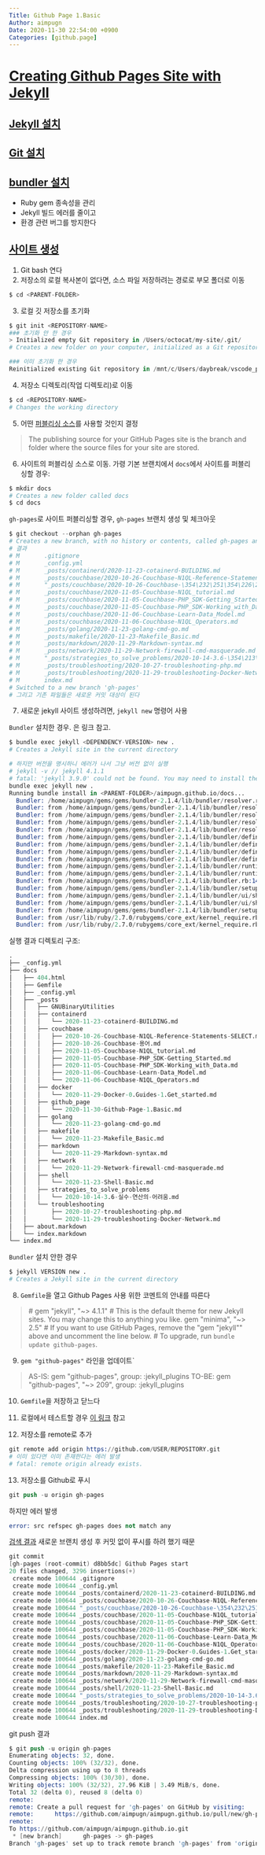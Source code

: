 ```yaml
---
Title: Github Page 1.Basic
Author: aimpugn
Date: 2020-11-30 22:54:00 +0900
Categories: [github.page]
---
```


# [Creating Github Pages Site with Jekyll](https://docs.github.com/en/free-pro-team@latest/github/working-with-github-pages/creating-a-github-pages-site-with-jekyll)

## [Jekyll 설치](https://jekyllrb.com/docs/installation/)

## [Git 설치](https://docs.github.com/en/free-pro-team@latest/github/getting-started-with-github/set-up-git)

## [bundler 설치](https://bundler.io/)

- Ruby gem 종속성을 관리
- Jekyll 빌드 에러를 줄이고
- 환경 관련 버그를 방지한다

## [사이트 생성](https://docs.github.com/en/free-pro-team@latest/github/working-with-github-pages/creating-a-github-pages-site-with-jekyll#creating-your-site)

1. Git bash 연다
2. 저장소의 로컬 복사본이 없다면, 소스 파일 저장하려는 경로로 부모 폴더로 이동

```s
$ cd <PARENT-FOLDER>
```

3. 로컬 깃 저장소를 초기화

```s
$ git init <REPOSITORY-NAME>
### 초기화 안 한 경우
> Initialized empty Git repository in /Users/octocat/my-site/.git/
# Creates a new folder on your computer, initialized as a Git repository

### 이미 초기화 한 경우
Reinitialized existing Git repository in /mnt/c/Users/daybreak/vscode_projects/aimpugn.github.io/.git/
```

4. 저장소 디렉토리(작업 디렉토리)로 이동

```s
$ cd <REPOSITORY-NAME>
# Changes the working directory
```

5. 어떤 [퍼블리싱 소스](https://docs.github.com/en/free-pro-team@latest/github/working-with-github-pages/about-github-pages#publishing-sources-for-github-pages-sites)를 사용할 것인지 결정

> The publishing source for your GitHub Pages site is the branch and folder where the source files for your site are stored.

6. 사이트의 퍼블리싱 소스로 이동. 가령 기본 브랜치에서 `docs`에서 사이트를 퍼블리싱할 경우:

```s
$ mkdir docs
# Creates a new folder called docs
$ cd docs
```

`gh-pages`로 사이트 퍼블리싱할 경우, `gh-pages` 브랜치 생성 및 체크아웃

```s
$ git checkout --orphan gh-pages
# Creates a new branch, with no history or contents, called gh-pages and switches to the gh-pages branch
# 결과
# M       .gitignore
# M       _config.yml
# M       _posts/containerd/2020-11-23-cotainerd-BUILDING.md
# M       _posts/couchbase/2020-10-26-Couchbase-N1QL-Reference-Statements-SELECT.md
# M       "_posts/couchbase/2020-10-26-Couchbase-\354\232\251\354\226\264.md"
# M       _posts/couchbase/2020-11-05-Couchbase-N1QL_tutorial.md
# M       _posts/couchbase/2020-11-05-Couchbase-PHP_SDK-Getting_Started.md
# M       _posts/couchbase/2020-11-05-Couchbase-PHP_SDK-Working_with_Data.md
# M       _posts/couchbase/2020-11-06-Couchbase-Learn-Data_Model.md
# M       _posts/couchbase/2020-11-06-Couchbase-N1QL_Operators.md
# M       _posts/golang/2020-11-23-golang-cmd-go.md
# M       _posts/makefile/2020-11-23-Makefile_Basic.md
# M       _posts/markdown/2020-11-29-Markdown-syntax.md
# M       _posts/network/2020-11-29-Network-firewall-cmd-masquerade.md
# M       "_posts/strategies_to_solve_problems/2020-10-14-3.6-\354\213\244\354\210\230-\354\227\260\354\202\260\354\235\230-\354\226\264\353\240\244\354\233\200.md"
# M       _posts/troubleshooting/2020-10-27-troubleshooting-php.md
# M       _posts/troubleshooting/2020-11-29-troubleshooting-Docker-Network.md
# M       index.md
# Switched to a new branch 'gh-pages'
# 그리고 기존 파일들은 새로운 커밋 대상이 된다
```

7. 새로운 jekyll 사이트 생성하려면, `jekyll new` 명령어 사용

`Bundler` 설치한 경우. [<DEPENDENCY-VERSION>](https://pages.github.com/versions/)은 링크 참고.

```s
$ bundle exec jekyll <DEPENDENCY-VERSION> new .
# Creates a Jekyll site in the current directory
```

```s
# 하지만 버전을 명시하니 에러가 나서 그냥 버전 없이 실행
# jekyll -v // jekyll 4.1.1
# fatal: 'jekyll 3.9.0' could not be found. You may need to install the jekyll-3.9.0 gem or a related gem to be able to use this subcommand.
bundle exec jekyll new .
Running bundle install in <PARENT-FOLDER>/aimpugn.github.io/docs...
  Bundler: /home/aimpugn/gems/gems/bundler-2.1.4/lib/bundler/resolver.rb:290:in `block in verify_gemfile_dependencies_are_found!': Could not find gem 'minima (~> 2.5)' in any of the gem sources listed in your Gemfile. (Bundler::GemNotFound)
  Bundler: from /home/aimpugn/gems/gems/bundler-2.1.4/lib/bundler/resolver.rb:258:in `each'
  Bundler: from /home/aimpugn/gems/gems/bundler-2.1.4/lib/bundler/resolver.rb:258:in `verify_gemfile_dependencies_are_found!'
  Bundler: from /home/aimpugn/gems/gems/bundler-2.1.4/lib/bundler/resolver.rb:49:in `start'
  Bundler: from /home/aimpugn/gems/gems/bundler-2.1.4/lib/bundler/resolver.rb:22:in `resolve'
  Bundler: from /home/aimpugn/gems/gems/bundler-2.1.4/lib/bundler/definition.rb:258:in `resolve'
  Bundler: from /home/aimpugn/gems/gems/bundler-2.1.4/lib/bundler/definition.rb:170:in `specs'
  Bundler: from /home/aimpugn/gems/gems/bundler-2.1.4/lib/bundler/definition.rb:237:in `specs_for'
  Bundler: from /home/aimpugn/gems/gems/bundler-2.1.4/lib/bundler/definition.rb:226:in `requested_specs'
  Bundler: from /home/aimpugn/gems/gems/bundler-2.1.4/lib/bundler/runtime.rb:101:in `block in definition_method'
  Bundler: from /home/aimpugn/gems/gems/bundler-2.1.4/lib/bundler/runtime.rb:20:in `setup'
  Bundler: from /home/aimpugn/gems/gems/bundler-2.1.4/lib/bundler.rb:149:in `setup'
  Bundler: from /home/aimpugn/gems/gems/bundler-2.1.4/lib/bundler/setup.rb:20:in `block in <top (required)>'
  Bundler: from /home/aimpugn/gems/gems/bundler-2.1.4/lib/bundler/ui/shell.rb:136:in `with_level'
  Bundler: from /home/aimpugn/gems/gems/bundler-2.1.4/lib/bundler/ui/shell.rb:88:in `silence'
  Bundler: from /home/aimpugn/gems/gems/bundler-2.1.4/lib/bundler/setup.rb:20:in `<top (required)>'
  Bundler: from /usr/lib/ruby/2.7.0/rubygems/core_ext/kernel_require.rb:92:in `require'
  Bundler: from /usr/lib/ruby/2.7.0/rubygems/core_ext/kernel_require.rb:92:in `require
```

실행 결과 디렉토리 구조:

```s
.
├── _config.yml
├── docs
│   ├── 404.html
│   ├── Gemfile
│   ├── _config.yml
│   ├── _posts
│   │   ├── GNUBinaryUtilities
│   │   ├── containerd
│   │   │   └── 2020-11-23-cotainerd-BUILDING.md
│   │   ├── couchbase
│   │   │   ├── 2020-10-26-Couchbase-N1QL-Reference-Statements-SELECT.md
│   │   │   ├── 2020-10-26-Couchbase-용어.md
│   │   │   ├── 2020-11-05-Couchbase-N1QL_tutorial.md
│   │   │   ├── 2020-11-05-Couchbase-PHP_SDK-Getting_Started.md
│   │   │   ├── 2020-11-05-Couchbase-PHP_SDK-Working_with_Data.md
│   │   │   ├── 2020-11-06-Couchbase-Learn-Data_Model.md
│   │   │   └── 2020-11-06-Couchbase-N1QL_Operators.md
│   │   ├── docker
│   │   │   └── 2020-11-29-Docker-0.Guides-1.Get_started.md
│   │   ├── github_page
│   │   │   └── 2020-11-30-Github-Page-1.Basic.md
│   │   ├── golang
│   │   │   └── 2020-11-23-golang-cmd-go.md
│   │   ├── makefile
│   │   │   └── 2020-11-23-Makefile_Basic.md
│   │   ├── markdown
│   │   │   └── 2020-11-29-Markdown-syntax.md
│   │   ├── network
│   │   │   └── 2020-11-29-Network-firewall-cmd-masquerade.md
│   │   ├── shell
│   │   │   └── 2020-11-23-Shell-Basic.md
│   │   ├── strategies_to_solve_problems
│   │   │   └── 2020-10-14-3.6-실수-연산의-어려움.md
│   │   └── troubleshooting
│   │       ├── 2020-10-27-troubleshooting-php.md
│   │       └── 2020-11-29-troubleshooting-Docker-Network.md
│   ├── about.markdown
│   └── index.markdown
└── index.md
```

`Bundler` 설치 안한 경우

```s
$ jekyll VERSION new .
# Creates a Jekyll site in the current directory
```

8. `Gemfile`을 열고 Github Pages 사용 위한 코멘트의 안내를 따른다

> \# gem "jekyll", "~> 4.1.1"
> \# This is the default theme for new Jekyll sites. You may change this to anything you like.
> gem "minima", "~> 2.5"
> \# If you want to use GitHub Pages, remove the "gem "jekyll"" above and uncomment the line below.
> \# To upgrade, run `bundle update github-pages`.

9. `gem "github-pages"` 라인을 업데이트`

> AS-IS: gem "github-pages", group: :jekyll_plugins
> TO-BE: gem "github-pages", "~> 209", group: :jekyll_plugins

10. `Gemfile`을 저장하고 닫느다

11. 로컬에서 테스트할 경우 [이 링크](https://docs.github.com/en/free-pro-team@latest/github/working-with-github-pages/testing-your-github-pages-site-locally-with-jekyll) 참고

12. 저장소를 remote로 추가

```s
git remote add origin https://github.com/USER/REPOSITORY.git
# 이미 있다면 이미 존재한다는 에러 발생
# fatal: remote origin already exists.
```

13. 저장소를 Github로 푸시

```s
git push -u origin gh-pages
```

하지만 에러 발생

```s
error: src refspec gh-pages does not match any
```

[검색 결과](https://m.blog.naver.com/kkson50/221322357858) 새로운 브랜치 생성 후 커밋 없이 푸시를 하려 했기 때문

```s
git commit
[gh-pages (root-commit) d8bb5dc] Github Pages start
20 files changed, 3296 insertions(+)
 create mode 100644 .gitignore
 create mode 100644 _config.yml
 create mode 100644 _posts/containerd/2020-11-23-cotainerd-BUILDING.md
 create mode 100644 _posts/couchbase/2020-10-26-Couchbase-N1QL-Reference-Statements-SELECT.md
 create mode 100644 "_posts/couchbase/2020-10-26-Couchbase-\354\232\251\354\226\264.md"
 create mode 100644 _posts/couchbase/2020-11-05-Couchbase-N1QL_tutorial.md
 create mode 100644 _posts/couchbase/2020-11-05-Couchbase-PHP_SDK-Getting_Started.md
 create mode 100644 _posts/couchbase/2020-11-05-Couchbase-PHP_SDK-Working_with_Data.md
 create mode 100644 _posts/couchbase/2020-11-06-Couchbase-Learn-Data_Model.md
 create mode 100644 _posts/couchbase/2020-11-06-Couchbase-N1QL_Operators.md
 create mode 100644 _posts/docker/2020-11-29-Docker-0.Guides-1.Get_started.md
 create mode 100644 _posts/golang/2020-11-23-golang-cmd-go.md
 create mode 100644 _posts/makefile/2020-11-23-Makefile_Basic.md
 create mode 100644 _posts/markdown/2020-11-29-Markdown-syntax.md
 create mode 100644 _posts/network/2020-11-29-Network-firewall-cmd-masquerade.md
 create mode 100644 _posts/shell/2020-11-23-Shell-Basic.md
 create mode 100644 "_posts/strategies_to_solve_problems/2020-10-14-3.6-\354\213\244\354\210\230-\354\227\260\354\202\260\354\235\230-\354\226\264\353\240\244\354\233\200.md"
 create mode 100644 _posts/troubleshooting/2020-10-27-troubleshooting-php.md
 create mode 100644 _posts/troubleshooting/2020-11-29-troubleshooting-Docker-Network.md
 create mode 100644 index.md
```

git push 결과

```s
$ git push -u origin gh-pages
Enumerating objects: 32, done.
Counting objects: 100% (32/32), done.
Delta compression using up to 8 threads
Compressing objects: 100% (30/30), done.
Writing objects: 100% (32/32), 27.96 KiB | 3.49 MiB/s, done.
Total 32 (delta 0), reused 8 (delta 0)
remote:
remote: Create a pull request for 'gh-pages' on GitHub by visiting:
remote:      https://github.com/aimpugn/aimpugn.github.io/pull/new/gh-pages
remote:
To https://github.com/aimpugn/aimpugn.github.io.git
 * [new branch]      gh-pages -> gh-pages
Branch 'gh-pages' set up to track remote branch 'gh-pages' from 'origin'.
```
